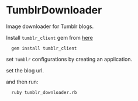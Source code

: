 # TumblrDownloader

Image downloader for Tumblr blogs.

Install `tumblr_client` gem from [here](https://github.com/tumblr/tumblr_client)
```
  gem install tumblr_client
```

set `Tumblr` configurations by creating an application.

set the blog url.

and then run:
```
  ruby tumblr_downloader.rb
```
